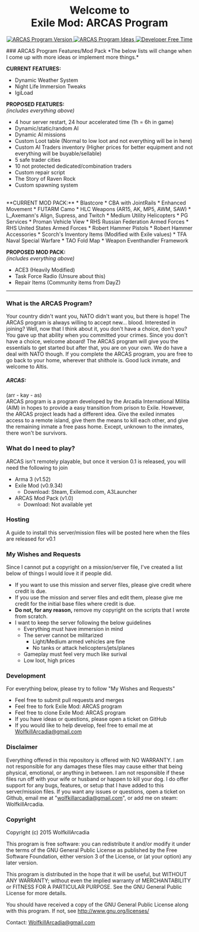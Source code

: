 <h1><center>Welcome to <br/>Exile Mod: ARCAS Program</center></h1>

<p align="center">
    <a href="https://github.com/WolfkillArcadia/ExileArcas/releases">
        <img src="https://img.shields.io/badge/version-0.1-blue.svg?style=flat-square" alt="ARCAS Program Version">
    </a>
	<a href="https://github.com/WolfkillArcadia/ExileArcas/issues">
        <img src="https://img.shields.io/badge/ideas-1%2C000%2C000-orange.svg?style=flat-square" alt="ARCAS Program Ideas">
    </a>
	<a href="https://github.com/WolfkillArcadia/ExileArcas/issues">
        <img src="https://img.shields.io/badge/time-none-red.svg?style=flat-square" alt="Developer Free Time">
    </a>
</p>
### ARCAS Program Features/Mod Pack
*The below lists will change when I come up with more ideas or implement more things.*
<br>

**CURRENT FEATURES:**
* Dynamic Weather System
* Night Life Immersion Tweaks
* IgiLoad

**PROPOSED FEATURES:**
<br>*(includes everything above)*
* 4 hour server restart, 24 hour accelerated time (1h = 6h in game)
* Dynamic/static/random AI
* Dynamic AI missions
* Custom Loot table (Normal to low loot and not everything will be in here)
* Custom AI Traders inventory (Higher prices for better equipment and not everything will be buyable/sellable)
* 5 safe trader cities
* 10 not protected dedicated/combination traders
* Custom repair script
* The Story of Raven Rock
* Custom spawning system

<br>
**CURRENT MOD PACK:**
* Blastcore
* CBA with JointRails
* Enhanced Movement
* FUTARM Camo
* HLC Weapons (AR15, AK, MP5, AWM, SAW)
* L_Axemann's Align, Supress, and Twitch
* Medium Utility Helicopters
* PG Services
* Proman Vehicle View
* RHS Russian Federation Armed Forces
* RHS United States Armed Forces
* Robert Hammer Pistols
* Robert Hammer Accessories
* Scorch's Inventory Items (Modified with Exile values)
* TFA Naval Special Warfare
* TAO Fold Map
* Weapon Eventhandler Framework



**PROPOSED MOD PACK:**
<br>*(includes everything above)*
* ACE3 (Heavily Modified)
* Task Force Radio (Unsure about this)
* Repair Items (Community items from DayZ)


---

### What is the ARCAS Program?
Your country didn't want you, NATO didn't want you, but there is hope! The ARCAS program is always willing to accept new... blood. Interested in joining? Well, now that I think about it, you don't have a choice, don't you? You gave up that ability when you committed your crimes. Since you don't have a choice, welcome aboard! The ARCAS program will give you the essentials to get started but after that, you are on your own. We do have a deal with NATO though. If you complete the ARCAS program, you are free to go back to your home, wherever that shithole is. Good luck inmate, and welcome to Altis.

##### ARCAS:<br>
(arr - kay - as)<br>
ARCAS program is a program developed by the Arcadia International Militia (AIM) in hopes to provide a easy transition from prison to Exile. However, the ARCAS project leads had a different idea. Give the exiled inmates access to a remote island, give them the means to kill each other, and give the remaining inmate a free pass home. Except, unknown to the inmates, there won't be survivors.

### What do I need to play?
ARCAS isn't remotely playable, but once it version 0.1 is released, you will need the following to join
* Arma 3 (v1.52)
* Exile Mod (v0.9.34)
	* Download: Steam, Exilemod.com, A3Launcher
* ARCAS Mod Pack (v1.0)
	* Download: Not available yet

### Hosting
A guide to install this server/mission files will be posted here when the files are released for v0.1

### My Wishes and Requests
Since I cannot put a copyright on a mission/server file, I've created a list below of things I would love it if people did.
* If you want to use this mission and server files, please give credit where credit is due.
* If you use the mission and server files and edit them, please give me credit for the initial base files where credit is due.
* **Do not, for any reason,** remove my copyright on the scripts that I wrote from scratch.
* I want to keep the server following the below guidelines
	* Everything must have immersion in mind
	* The server cannot be militarized
		* Light/Medium armed vehicles are fine
		* No tanks or attack helicopters/jets/planes
	* Gameplay must feel very much like surival
	* Low loot, high prices

### Development
For everything below, please try to follow "My Wishes and Requests"
* Feel free to submit pull requests and merges
* Feel free to fork Exile Mod: ARCAS program
* Feel free to clone Exile Mod: ARCAS program
* If you have ideas or questions, please open a ticket on GitHub
* If you would like to help develop, feel free to email me at WolfkillArcadia@gmail.com

### Disclaimer
Everything offered in this repository is offered with NO WARRANTY. I am not responsible for any damages these files may cause either that being physical, emotional, or anything in between. I am not responsible if these files run off with your wife or husband or happen to kill your dog. I do offer support for any bugs, features, or setup that I have added to this server/mission files. If you want any issues or questions, open a ticket on Github, email me at "wolfkillarcadia@gmail.com", or add me on steam: WolfkillArcadia.

### Copyright
Copyright (c) 2015 WolfkillArcadia

This program is free software: you can redistribute it and/or modify
it under the terms of the GNU General Public License as published by
the Free Software Foundation, either version 3 of the License, or
(at your option) any later version.

This program is distributed in the hope that it will be useful,
but WITHOUT ANY WARRANTY; without even the implied warranty of
MERCHANTABILITY or FITNESS FOR A PARTICULAR PURPOSE.  See the
GNU General Public License for more details.

You should have received a copy of the GNU General Public License
along with this program.  If not, see <http://www.gnu.org/licenses/>

Contact: WolfkillArcadia@gmail.com
